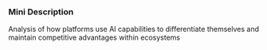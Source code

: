### Mini Description

Analysis of how platforms use AI capabilities to differentiate themselves and maintain competitive advantages within ecosystems
